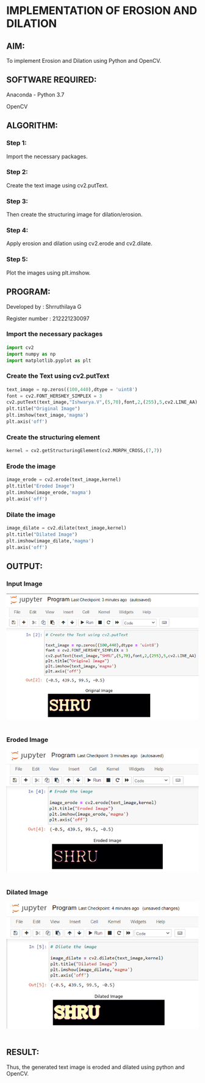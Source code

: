 # IMPLEMENTATION OF EROSION AND DILATION
## AIM:
To implement Erosion and Dilation using Python and OpenCV.
## SOFTWARE REQUIRED:
Anaconda - Python 3.7

OpenCV
## ALGORITHM:
### Step 1:
Import the necessary packages.
### Step 2:
Create the text image using cv2.putText.
### Step 3:
Then create the structuring image for dilation/erosion.
### Step 4:
Apply erosion and dilation using cv2.erode and cv2.dilate.
### Step 5:
Plot the images using plt.imshow. 
## PROGRAM:

Developed by : Shrruthilaya G

Register number : 212221230097
### Import the necessary packages
```python
import cv2
import numpy as np
import matplotlib.pyplot as plt
```
### Create the Text using cv2.putText
```python
text_image = np.zeros((100,440),dtype = 'uint8')
font = cv2.FONT_HERSHEY_SIMPLEX = 3
cv2.putText(text_image,"Ishwarya.V",(5,70),font,2,(255),5,cv2.LINE_AA)
plt.title("Original Image")
plt.imshow(text_image,'magma')
plt.axis('off')
```
### Create the structuring element
```python
kernel = cv2.getStructuringElement(cv2.MORPH_CROSS,(7,7))
```
### Erode the image
```python
image_erode = cv2.erode(text_image,kernel)
plt.title("Eroded Image")
plt.imshow(image_erode,'magma')
plt.axis('off')
```
### Dilate the image
```python
image_dilate = cv2.dilate(text_image,kernel)
plt.title("Dilated Image")
plt.imshow(image_dilate,'magma')
plt.axis('off')
```
## OUTPUT:

### Input Image
![](output1.png)
<br>
</br>


### Eroded Image
![](output2.png)
<br>
</br>

### Dilated Image
![](output3.png)
<br>
</br>


## RESULT:
Thus, the generated text image is eroded and dilated using python and OpenCV.